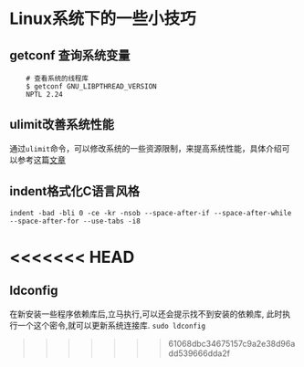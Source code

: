 # Linux系统下的一些小技巧

##  getconf 查询系统变量
```
    # 查看系统的线程库
    $ getconf GNU_LIBPTHREAD_VERSION
    NPTL 2.24
```

##  ulimit改善系统性能
通过`ulimit`命令，可以修改系统的一些资源限制，来提高系统性能，具体介绍可以参考这篇[文章](https://www.ibm.com/developerworks/cn/linux/l-cn-ulimit/)

##  indent格式化C语言风格
`indent -bad -bli 0 -ce -kr -nsob --space-after-if --space-after-while --space-after-for --use-tabs -i8
`

<<<<<<< HEAD
=======
## ldconfig
在新安装一些程序依赖库后,立马执行,可以还会提示找不到安装的依赖库,
此时执行一个这个密令,就可以更新系统连接库.
`sudo ldconfig`
>>>>>>> 61068dbc34675157c9a2e38d96add539666dda2f
